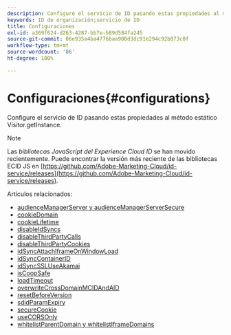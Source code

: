```yaml
---
description: Configure el servicio de ID pasando estas propiedades al método estático Visitor.getInstance.
keywords: ID de organización;servicio de ID
title: Configuraciones
exl-id: a369f624-d263-4287-bb7e-b89d584fa245
source-git-commit: 06e935a4ba4776baa900d3dc91e294c92b873c0f
workflow-type: tm+mt
source-wordcount: '86'
ht-degree: 100%

---
```


# Configuraciones{#configurations}

Configure el servicio de ID pasando estas propiedades al método estático Visitor.getInstance.

>[!NOTE]
>
>Las *bibliotecas JavaScript del Experience Cloud ID* se han movido recientemente. Puede encontrar la versión más reciente de las bibliotecas ECID JS en [https://github.com/Adobe-Marketing-Cloud/id-service/releases](https://github.com/Adobe-Marketing-Cloud/id-service/releases).

Artículos relacionados:

+ [audienceManagerServer y audienceManagerServerSecure](subdomain-config.md)
+ [cookieDomain](cookiedomain.md)
+ [cookieLifetime](cookielifetime.md)
+ [disableIdSyncs](disableidsync.md)
+ [disableThirdPartyCalls](disablethirdpartycalls.md)
+ [disableThirdPartyCookies](disable-cookies.md)
+ [idSyncAttachIframeOnWindowLoad](idsyncattachiframeonwindowload.md)
+ [idSyncContainerID](idsyncontainerid.md)
+ [idSyncSSLUseAkamai](idsyncssluseakamai.md)
+ [isCoopSafe](coopsafe.md)
+ [loadTimeout](loadtimeout.md)
+ [overwriteCrossDomainMCIDAndAID](overwrite-visitor-id.md)
+ [resetBeforeVersion](resetbeforeversion.md)
+ [sdidParamExpiry](sdidparamexpiry.md)
+ [secureCookie](securecookie.md)
+ [useCORSOnly](use-cors-only.md)
+ [whitelistParentDomain y whitelistIframeDomains](whitelistdomain.md)
